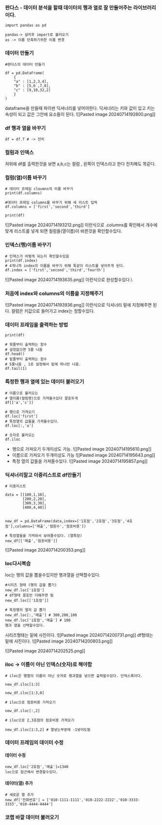 
### 판다스 - 데이터 분석을 할때 데이터의 행과 열로 잘 만들어주는 라이브러리이다.


```
import pandas as pd

pandas-> 설치후 import로 불러오기
as -> 이름 단축하기위한 이름 변경
```

### 데이터 만들기 
```
#판다스의 데이터 만들기

df = pd.DataFrame(
	{
	"a" : [1,2,3,4],
	"b" : [5,6 ,7,8],
	"c" : [9,10,32,2]
	}
)
```
dataframe을 만들때 파이썬 딕셔너리를 넣어야한다.
딕셔너리는 키와 값이 있고 키는 속성이 되고 값은 그안에 요소들이 된다.
![[Pasted image 20240714192800.png]]

### df 행과 열을 바꾸기 
```
df = df.T # -> 전치
```


### 컬럼과 인덱스 
저위에 df를 출력한것을 보면 a,b,c는 컬럼 , 왼쪽이 인덱스라고 한다
전치해도 똑같다.


### 컬럼(열)이름 바꾸기

```
# 데이터 프레임 cloumns의 이름 바꾸기
print(df.columns)

#데이터 프레임 columns를 바꾸기 위해 새 리스트 입력
df.columns = ['first','second','third']

print(df)
```
![[Pasted image 20240714193212.png]]
이런식으로 .columns를 확인해서 개수에 맞게 리스트를 넣게 되면 컬럼들(열이름)이 바뀐것을 확인할수있다.


### 인덱스(행)이름 바꾸기
```
# 인덱스가 어떻게 되는지 확인할수있음
print(df.index)
# 4개니까 index의 이름을 바꾸기 위해 똑같이 리스트를 넣어주게 된다.
df.index = ['first','second','third','fourth']
```
![[Pasted image 20240714193635.png]]
이런식으로 완성할수있다.\

### 처음에 index와 columns의 이름을 지정해주기
![[Pasted image 20240714193936.png]]
이런식으로 딕셔너리 밑에 지정해주면 된다.
컬럼은 키값으로 들어가고 index는 정할수있다.


### 데이터 프레임을 출력하는 방법
```
print(df)

# 윗줄부터 출력하는 함수
# 설정없으면 5줄 나옴
df.head()
# 밑줄부터 출력하는 함수
# 5줄나옴 , 1로 설정해서 밑에 하나만 나옴.
df.tail(1)
```

### 특정한 행과 열에 있는 데이터 불러오기
```
# 이름으로 불러오는 
# 열이름(컬럼명)으로 가져올수있다 괄호두개
df[['a','c']]

# 행으로 가져오기
df.loc['first']
# 특정열의 값들을 가져올수있다.
df.loc[:,'a']

# 숫자로 불러오는
df.iloc
```
- 행으로 가져오기 두개이상도 가능.
![[Pasted image 20240714195610.png]]
- 이름으로 가져오기  두개이상도 가능
![[Pasted image 20240714195643.png]]
- 특정 열의 값들을 가져올수있다.
 ![[Pasted image 20240714195857.png]]

### 딕셔너리말고 이중리스트로 df만들기

```
# 이중리스트

data = [[100,1,10],
		[200,2,20],
		[300,3,30],
		[400,4,40]]


new_df = pd.DataFrame(data,index=['1호점','2호점','3호점','4호점'],columns=['매출','점원수','점포비용'])
```

```
# 특정열들을 가져와서 보여줄수있다. (열특정)
new_df[['매출','점포비용']]
```
![[Pasted image 20240714200353.png]]

### loc다시복습
loc는 행의 값을 뽑을수있지만 행과열을 선택할수있다.
```
#시리즈 형태 (행의 값을 뽑기)
new_df.loc['1호점']
# df형태 괄호만 더해주면 됨
new_df.loc[['1호점']]

# 특정행의 열의 값 뽑기
new_df.loc[:,'매출'] # 300,200,100
new_df.loc['1호점','매출'] # 100
행과 열을 선택할수있다.
```
시리즈형태는 밑에 사진이다.
![[Pasted image 20240714200731.png]]
df형태는 밑에 사진이다.
![[Pasted image 20240714200803.png]]

![[Pasted image 20240714202525.png]]

### iloc  -> 이름이 아닌 인덱스(숫자)로 해야함
```
# iloc은 행열의 이름이 아닌 숫자로 행과열을 넣으면 출력할수있다. 인덱스록이다.

new_df.iloc[1:3]

new_df.iloc[1:3,0]
```
```
# iloc으로 점포비용 가져오기

new_df.iloc[:,2]

# iloc으로 2,3호점의 점포비용 가져오기

new_df.iloc[1:3,2] # 열넣는부분에 -1넣어도됨
```



### 데이터 프레임의 데이터 수정
#### 데이터 수정
```
new_df.loc['2호점','매출']=1340
loc으로 접근해서 변경할수있다.
```
#### 데이터(열) 추가
```
# 새로운 열 추가
new_df['전화번호'] = ['010-1111-1111','010-2222-2222','010-3333-3333','010-4444-4444']
```

### 코랩 바깥 데이터 불러오기

